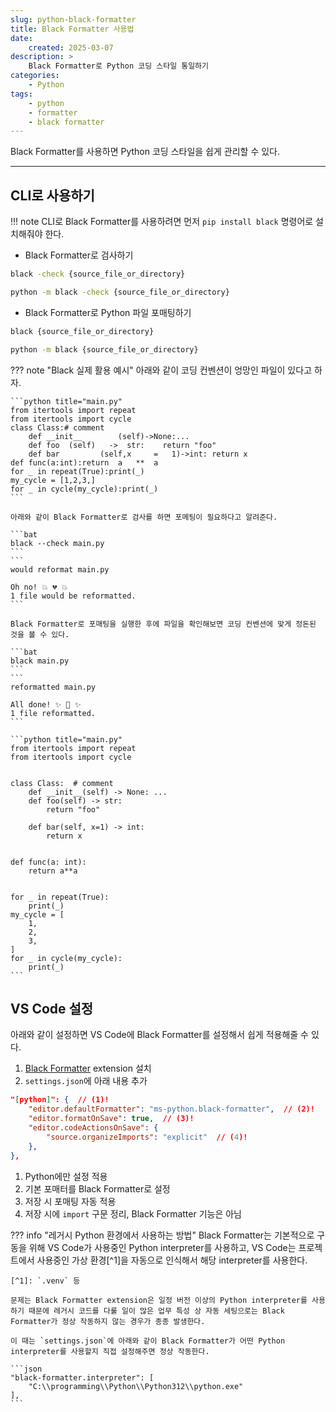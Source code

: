 ```yaml
---
slug: python-black-formatter
title: Black Formatter 사용법
date:
    created: 2025-03-07
description: >
    Black Formatter로 Python 코딩 스타일 통일하기
categories:
    - Python
tags:
    - python
    - formatter
    - black formatter
---
```


Black Formatter를 사용하면 Python 코딩 스타일을 쉽게 관리할 수 있다.  

<!-- more -->

---

## CLI로 사용하기

!!! note
    CLI로 Black Formatter를 사용하려면 먼저 `pip install black` 명령어로 설치해줘야 한다.  

- Black Formatter로 검사하기

```bat
black -check {source_file_or_directory}
```

```bat
python -m black -check {source_file_or_directory}
```

- Black Formatter로 Python 파일 포매팅하기

```bat
black {source_file_or_directory}
```

```bat
python -m black {source_file_or_directory}
```

??? note "Black 실제 활용 예시"
    아래와 같이 코딩 컨벤션이 엉망인 파일이 있다고 하자.

    ```python title="main.py"
    from itertools import repeat
    from itertools import cycle
    class Class:# comment
        def __init__        (self)->None:...
        def foo  (self)   ->  str:    return "foo"
        def bar         (self,x     =   1)->int: return x
    def func(a:int):return  a   **  a
    for _ in repeat(True):print(_)
    my_cycle = [1,2,3,]
    for _ in cycle(my_cycle):print(_)
    ```

    아래와 같이 Black Formatter로 검사를 하면 포메팅이 필요하다고 알려준다.  

    ```bat
    black --check main.py
    ```
    ```
    would reformat main.py

    Oh no! 💥 💔 💥
    1 file would be reformatted.
    ```

    Black Formatter로 포매팅을 실행한 후에 파일을 확인해보면 코딩 컨벤션에 맞게 정돈된 것을 볼 수 있다.  

    ```bat
    black main.py
    ```
    ```
    reformatted main.py

    All done! ✨ 🍰 ✨
    1 file reformatted.
    ```

    ```python title="main.py"
    from itertools import repeat
    from itertools import cycle


    class Class:  # comment
        def __init__(self) -> None: ...
        def foo(self) -> str:
            return "foo"

        def bar(self, x=1) -> int:
            return x


    def func(a: int):
        return a**a


    for _ in repeat(True):
        print(_)
    my_cycle = [
        1,
        2,
        3,
    ]
    for _ in cycle(my_cycle):
        print(_)
    ```

## VS Code 설정

아래와 같이 설정하면 VS Code에 Black Formatter를 설정해서 쉽게 적용해줄 수 있다.  

1. [Black Formatter](https://marketplace.visualstudio.com/items?itemName=ms-python.black-formatter) extension 설치
1. `settings.json`에 아래 내용 추가

```json
"[python]": {  // (1)!
    "editor.defaultFormatter": "ms-python.black-formatter",  // (2)!
    "editor.formatOnSave": true,  // (3)!
    "editor.codeActionsOnSave": {
        "source.organizeImports": "explicit"  // (4)!
    },
},
```

1. Python에만 설정 적용
1. 기본 포매터를 Black Formatter로 설정
1. 저장 시 포매팅 자동 적용
1. 저장 시에 `import` 구문 정리, Black Formatter 기능은 아님

??? info "레거시 Python 환경에서 사용하는 방법"
    Black Formatter는 기본적으로 구동을 위해 VS Code가 사용중인 Python interpreter를 사용하고, VS Code는 프로젝트에서 사용중인 가상 환경[^1]을 자동으로 인식해서 해당 interpreter를 사용한다.

    [^1]: `.venv` 등

    문제는 Black Formatter extension은 일정 버전 이상의 Python interpreter를 사용하기 때문에 레거시 코드를 다룰 일이 많은 업무 특성 상 자동 세팅으로는 Black Formatter가 정상 작동하지 않는 경우가 종종 발생한다.  

    이 때는 `settings.json`에 아래와 같이 Black Formatter가 어떤 Python interpreter를 사용할지 직접 설정해주면 정상 작동한다.  

    ```json
    "black-formatter.interpreter": [
        "C:\\programming\\Python\\Python312\\python.exe"
    ],
    ```
